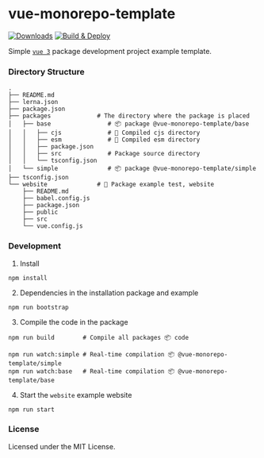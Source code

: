 vue-monorepo-template
===

[![Downloads](https://img.shields.io/static/v1?label=Github&message=repo&color=green&style=flat&logo=github)](https://github.com/tsbbjs/vue-monorepo-template)
[![Build & Deploy](https://github.com/tsbbjs/vue-monorepo-template/actions/workflows/ci.yml/badge.svg)](https://github.com/tsbbjs/vue-monorepo-template/actions/workflows/ci.yml)

Simple [`vue 3`](https://v3.vuejs.org/) package development project example template.

### Directory Structure

```shell
.
├── README.md
├── lerna.json
├── package.json
├── packages             # The directory where the package is placed
│   ├── base                # 📦 package @vue-monorepo-template/base
│   │   ├── cjs             # 🔄 Compiled cjs directory
│   │   ├── esm             # 🔄 Compiled esm directory
│   │   ├── package.json
│   │   ├── src             # Package source directory
│   │   └── tsconfig.json
│   └── simple              # 📦 package @vue-monorepo-template/simple
├── tsconfig.json
└── website              # 🐝 Package example test, website
    ├── README.md
    ├── babel.config.js
    ├── package.json
    ├── public
    ├── src
    └── vue.config.js
```

### Development

1. Install

```shell
npm install
```

2. Dependencies in the installation package and example

```shell
npm run bootstrap
```

3. Compile the code in the package

```shell
npm run build        # Compile all packages 📦 code

npm run watch:simple # Real-time compilation 📦 @vue-monorepo-template/simple
npm run watch:base   # Real-time compilation 📦 @vue-monorepo-template/base
```

4. Start the `website` example website

```shell
npm run start
```

### License

Licensed under the MIT License.
